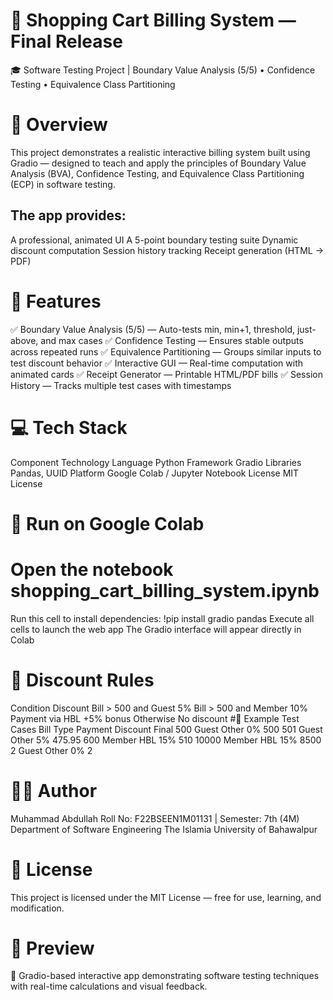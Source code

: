 # 🧾 Shopping Cart Billing System — Final Release

🎓 Software Testing Project | Boundary Value Analysis (5/5) • Confidence Testing • Equivalence Class Partitioning

# 📖 Overview

This project demonstrates a realistic interactive billing system built using Gradio — designed to teach and apply the principles of Boundary Value Analysis (BVA), Confidence Testing, and Equivalence Class Partitioning (ECP) in software testing.

## The app provides:

A professional, animated UI
A 5-point boundary testing suite
Dynamic discount computation
Session history tracking
Receipt generation (HTML → PDF)

# 🧩 Features

✅ Boundary Value Analysis (5/5) — Auto-tests min, min+1, threshold, just-above, and max cases
✅ Confidence Testing — Ensures stable outputs across repeated runs
✅ Equivalence Partitioning — Groups similar inputs to test discount behavior
✅ Interactive GUI — Real-time computation with animated cards
✅ Receipt Generator — Printable HTML/PDF bills
✅ Session History — Tracks multiple test cases with timestamps

# 💻 Tech Stack
Component	Technology
Language	Python
Framework	Gradio
Libraries	Pandas, UUID
Platform	Google Colab / Jupyter Notebook
License	MIT License
# 🚀 Run on Google Colab

# Open the notebook shopping_cart_billing_system.ipynb

Run this cell to install dependencies:
!pip install gradio pandas
Execute all cells to launch the web app
The Gradio interface will appear directly in Colab

# 🧮 Discount Rules
Condition	Discount
Bill > 500 and Guest	5%
Bill > 500 and Member	10%
Payment via HBL	+5% bonus
Otherwise	No discount
#🧠 Example Test Cases
Bill	Type	Payment	Discount	Final
500	Guest	Other	0%	500
501	Guest	Other	5%	475.95
600	Member	HBL	15%	510
10000	Member	HBL	15%	8500
2	Guest	Other	0%	2
# 🧑‍💻 Author

Muhammad Abdullah
Roll No: F22BSEEN1M01131 | Semester: 7th (4M)
Department of Software Engineering
The Islamia University of Bahawalpur

# 📜 License

This project is licensed under the MIT License — free for use, learning, and modification.

# 🌟 Preview

🎨 Gradio-based interactive app demonstrating software testing techniques with real-time calculations and visual feedback.
